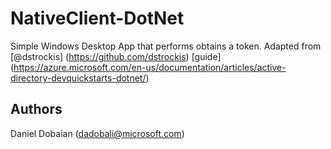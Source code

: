 # NativeClient-DotNet
Simple Windows Desktop App that performs obtains a token.  Adapted from [@dstrockis] (https://github.com/dstrockis) [guide] (https://azure.microsoft.com/en-us/documentation/articles/active-directory-devquickstarts-dotnet/) 

## Authors

Daniel Dobaian ([dadobali@microsoft.com](mailto:dadobali@microsoft.com))
